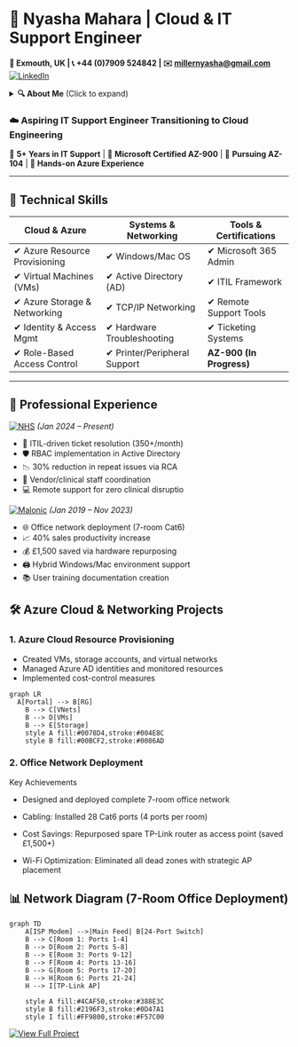  
  # **👋 Nyasha Mahara | Cloud & IT Support Engineer**  
  **📍 Exmouth, UK | 📞 +44 (0)7909 524842 | ✉️ millernyasha@gmail.com**  
[![LinkedIn](https://img.shields.io/badge/LinkedIn-Connect-blue?style=flat&logo=linkedin)](https://www.linkedin.com/in/nyasha-mahara/) 
<details>
<summary><b>🔍 About Me</b> (Click to expand)</summary>

### **☁️ Passionate IT Professional Transitioning to Cloud Engineering**  
With over 5 years of hands-on experience in IT support and system administration, I'm now channeling my technical expertise toward cloud technologies. Currently pursuing Microsoft AZ-900 (Azure Fundamentals) and AZ-104 (Azure Administrator) certifications, I'm building proficiency in Azure resource provisioning, virtual machine management, and cloud networking.

What drives me is the relentless pursuit of mastering new technologies - whether it's implementing RBAC in Azure AD, optimizing cloud costs, or troubleshooting complex network infrastructures. My recent projects include deploying a 7-room office network (saving £1,500 by repurposing hardware) and building Azure environments from scratch.

### **I thrive in environments where I can**:

✔ Solve technical challenges with scalable solutions  
✔ Bridge the gap between traditional IT and cloud infrastructure  
✔ Continuously learn through certifications and hands-on labs  
✔ Optimize systems that directly impact business productivity  

When not studying Azure architectures, you'll find me experimenting with new cloud tools or mentoring others in IT fundamentals. My goal is to become a cloud solutions architect who transforms business operations through secure, efficient cloud implementations.
</details>

  
  ### **☁️ Aspiring IT Support Engineer Transitioning to Cloud Engineering**  
  🔹 **5+ Years in IT Support** | 🔹 **Microsoft Certified AZ-900** | 🔹 **Pursuing AZ-104** | 🔹 **Hands-on Azure Experience**  
</div>

---

## **🚀 Technical Skills**  
| **Cloud & Azure**          | **Systems & Networking**       | **Tools & Certifications**     |
|---------------------------|-------------------------------|-------------------------------|
| ✔ Azure Resource Provisioning | ✔ Windows/Mac OS            | ✔ Microsoft 365 Admin        |
| ✔ Virtual Machines (VMs)     | ✔ Active Directory (AD)      | ✔ ITIL Framework             |
| ✔ Azure Storage & Networking | ✔ TCP/IP Networking         | ✔ Remote Support Tools       |
| ✔ Identity & Access Mgmt     | ✔ Hardware Troubleshooting   | ✔ Ticketing Systems          |
| ✔ Role-Based Access Control  | ✔ Printer/Peripheral Support | **AZ-900 (In Progress)**     |

---

## **💼 Professional Experience**  

[![NHS](https://img.shields.io/badge/🏥_Royal_Devon_NHS-005EB8?style=flat&logo=health&logoColor=white)](https://www.royaldevon.nhs.uk/)  *(Jan 2024 – Present)*  
- 🏥 ITIL-driven ticket resolution (350+/month)  
- 🛡️ RBAC implementation in Active Directory  
- 📉 30% reduction in repeat issues via RCA  
- 🤝 Vendor/clinical staff coordination  
- 💻 Remote support for zero clinical disruptio

[![Malonic](https://img.shields.io/badge/🏭_Malonic_Aluminium_&_Glass-FF0000?style=flat&logo=window&logoColor=white)](https://malonicaluminium.co.zw/)  *(Jan 2019 – Nov 2023)*  
- 🌐 Office network deployment (7-room Cat6)  
- 📈 40% sales productivity increase  
- 💰 £1,500 saved via hardware repurposing  
- 🖨️ Hybrid Windows/Mac environment support  
- 📚 User training documentation creation

## **🛠️ Azure Cloud & Networking Projects**  

### **1. Azure Cloud Resource Provisioning**  
- Created VMs, storage accounts, and virtual networks  
- Managed Azure AD identities and monitored resources  
- Implemented cost-control measures  

```mermaid
graph LR
  A[Portal] --> B[RG]
    B --> C[VNets]
    B --> D[VMs]
    B --> E[Storage]
    style A fill:#0078D4,stroke:#004E8C
    style B fill:#00BCF2,stroke:#0086AD
```
### **2. Office Network Deployment**
Key Achievements
 - Designed and deployed complete 7-room office network

- Cabling: Installed 28 Cat6 ports (4 ports per room)

- Cost Savings: Repurposed spare TP-Link router as access point (saved £1,500+)

- Wi-Fi Optimization: Eliminated all dead zones with strategic AP placement

## **📊 Network Diagram (7-Room Office Deployment)**

```mermaid
graph TD
    A[ISP Modem] -->|Main Feed| B[24-Port Switch]
    B --> C[Room 1: Ports 1-4]
    B --> D[Room 2: Ports 5-8]
    B --> E[Room 3: Ports 9-12]
    B --> F[Room 4: Ports 13-16]
    B --> G[Room 5: Ports 17-20]
    B --> H[Room 6: Ports 21-24]
    H --> I[TP-Link AP]
    
    style A fill:#4CAF50,stroke:#388E3C
    style B fill:#2196F3,stroke:#0D47A1
    style I fill:#FF9800,stroke:#F57C00
```
 [![View Full Project](https://img.shields.io/badge/🔗_View_Full_Project_Details-FF8C00?style=for-the-badge&logo=github&logoColor=white)](https://github.com/nyashamahara/Office-Network-Deployment)

